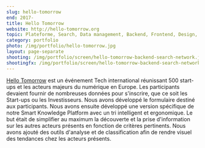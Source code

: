 ```yaml
---
slug: hello-tomorrow
end: 2017-
title: Hello Tomorrow
website: http://hello-tomorrow.org
topic: Plateforme, Search, Data management, Backend, Frontend, Design, Tracking
category: portfolio
photo: /img/portfolio/hello-tomorrow.jpg
layout: page-separate
shooting: /img/portfolio/screen/hello-tomorrow-backend-search-network.jpg
shootingfx: /img/portfolio/screen/hello-tomorrow-backend-search-network.jpg
---
```

[Hello Tomorrow]({{page.website}}) est un événement Tech international réunissant 500 start-ups et les acteurs majeurs du numérique en Europe.
Les participants devaient fournir de nombreuses données pour s'inscrire, que ce soit les Start-ups ou les Investisseurs. Nous avons développé le formulaire destiné aux participants. Nous avons ensuite développé une version spécifique
de notre Smart Knowledge Platform avec un tri intelligent et ergonomique.  Le but était de simplifier au maximum la découverte et la prise d'information sur les autres acteurs présents en fonction
de critères pertinents. Nous avons ajouté des outils d'analyse et de classification afin de rendre visuel des tendances chez les acteurs présents.